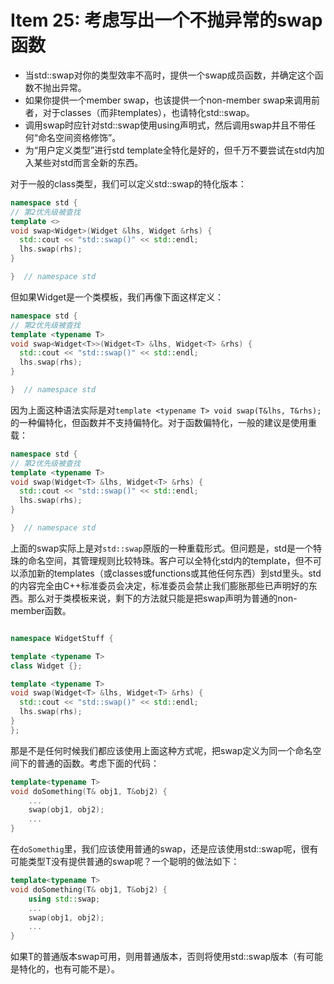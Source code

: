 # Item 25: 考虑写出一个不抛异常的swap函数

* 当std::swap对你的类型效率不高时，提供一个swap成员函数，并确定这个函数不抛出异常。
* 如果你提供一个member swap，也该提供一个non-member swap来调用前者，对于classes（而非templates），也请特化std::swap。
* 调用swap时应针对std::swap使用using声明式，然后调用swap并且不带任何“命名空间资格修饰”。
* 为“用户定义类型”进行std template全特化是好的，但千万不要尝试在std内加入某些对std而言全新的东西。


对于一般的class类型，我们可以定义std::swap的特化版本：

```cpp
namespace std {
// 第2优先级被查找
template <>
void swap<Widget>(Widget &lhs, Widget &rhs) {
  std::cout << "std::swap()" << std::endl;
  lhs.swap(rhs);
}

}  // namespace std
```

但如果Widget是一个类模板，我们再像下面这样定义：

```cpp
namespace std {
// 第2优先级被查找
template <typename T>
void swap<Widget<T>>(Widget<T> &lhs, Widget<T> &rhs) {
  std::cout << "std::swap()" << std::endl;
  lhs.swap(rhs);
}

}  // namespace std
```

因为上面这种语法实际是对`template <typename T> void swap(T&lhs, T&rhs);`的一种偏特化，但函数并不支持偏特化。对于函数偏特化，一般的建议是使用重载：

```cpp
namespace std {
// 第2优先级被查找
template <typename T>
void swap(Widget<T> &lhs, Widget<T> &rhs) {
  std::cout << "std::swap()" << std::endl;
  lhs.swap(rhs);
}

}  // namespace std
```

上面的swap实际上是对`std::swap`原版的一种重载形式。但问题是，std是一个特珠的命名空间，其管理规则比较特珠。客户可以全特化std内的template，但不可以添加新的templates（或classes或functions或其他任何东西）到std里头。std的内容完全由C++标准委员会决定，标准委员会禁止我们膨胀那些已声明好的东西。那么对于类模板来说，剩下的方法就只能是把swap声明为普通的non-member函数。

```cpp

namespace WidgetStuff {

template <typename T>
class Widget {};

template <typename T>
void swap(Widget<T> &lhs, Widget<T> &rhs) {
  std::cout << "std::swap()" << std::endl;
  lhs.swap(rhs);
}
};
```

那是不是任何时候我们都应该使用上面这种方式呢，把swap定义为同一个命名空间下的普通的函数。考虑下面的代码：

```cpp
template<typename T>
void doSomething(T& obj1, T&obj2) {
    ...
    swap(obj1, obj2);
    ...
}
```

在`doSomethig`里，我们应该使用普通的swap，还是应该使用std::swap呢，很有可能类型T没有提供普通的swap呢？一个聪明的做法如下：

```cpp
template<typename T>
void doSomething(T& obj1, T&obj2) {
    using std::swap;
    ...
    swap(obj1, obj2);
    ...
}
```
如果T的普通版本swap可用，则用普通版本，否则将使用std::swap版本（有可能是特化的，也有可能不是）。